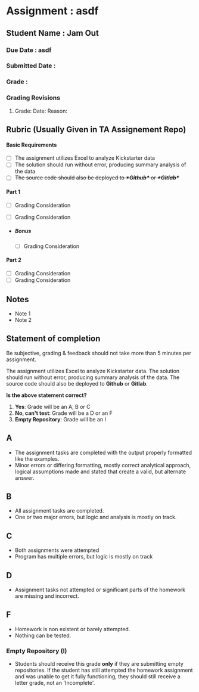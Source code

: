 # Assignment : asdf

## Student Name : Jam Out

### Due Date : asdf

### Submitted Date : <submit>

### Grade : <grade>

### Grading Revisions

1. Grade:<newGrade> Date: <date> Reason: <reason>

## Rubric (Usually Given in TA Assignement Repo)

#### Basic Requirements

- [ ] The assignment utilizes Excel to analyze Kickstarter data
- [ ] The solution should run without error, producing summary analysis of the data
- [ ] ~~The source code should also be deployed to ***\*Github\**** or ***\*Gitlab\****~~

#### Part 1

- [ ] Grading Consideration

- [ ] Grading Consideration

- ##### Bonus

  - [ ] Grading Consideration

#### Part 2

- [ ] Grading Consideration
- [ ] Grading Consideration

## Notes

- Note 1
- Note 2

## Statement of completion

Be subjective, grading & feedback should not take more than 5 minutes per assignment.

The assignment utilizes Excel to analyze Kickstarter data. The solution should run without error, producing summary analysis of the data. The source code should also be deployed to **Github** or **Gitlab**.

**Is the above statement correct?**

1. **Yes**: Grade will be an A, B or C
2. **No, can't test**: Grade will be a D or an  F
3. **Empty Repository**: Grade will be an I

## A

- The assignment tasks are completed with the output properly formatted like the examples.
- Minor errors or differing formatting, mostly correct analytical approach, logical assumptions made and stated that create a valid, but alternate answer.

## B

- All assignment tasks are completed.
- One or two major errors, but logic and analysis is mostly on track.

## C

- Both assignments were attempted
- Program has multiple errors, but logic is mostly on track

## D

- Assignment tasks not attempted or significant parts of the homework are missing and incorrect.

## F

- Homework is non existent or barely attempted.
- Nothing can be tested.

### Empty Repository (I)

- Students should receive this grade **only** if they are submitting empty repositories. If the student has still attempted the homework assignment and was unable to get it fully functioning, they should still receive a letter grade, not an 'Incomplete'.

